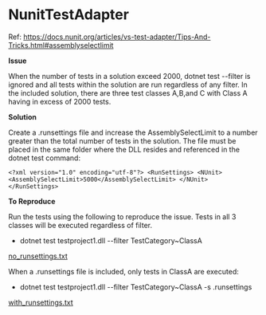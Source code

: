# NunitTestAdapter
Ref: https://docs.nunit.org/articles/vs-test-adapter/Tips-And-Tricks.html#assemblyselectlimit

**Issue**

When the number of tests in a solution exceed 2000, dotnet test --filter is ignored and all tests within the solution are run regardless of any filter. 
In the included solution, there are three test classes A,B,and C with Class A having in excess of 2000 tests.

**Solution**

Create a .runsettings file and increase the AssemblySelectLimit to a number greater than the total number of tests in the solution. 
The file must be placed in the same folder where the DLL resides and referenced in the dotnet test command:

`<?xml version="1.0" encoding="utf-8"?>
<RunSettings>
  <NUnit>
    <AssemblySelectLimit>5000</AssemblySelectLimit>
  </NUnit>
</RunSettings>
`

**To Reproduce**

Run the tests using the following to reproduce the issue. Tests in all 3 classes will be executed regardless of filter.

- dotnet test testproject1.dll --filter TestCategory~ClassA

[no_runsettings.txt](https://github.com/fenjas/NunitTestAdapter/files/10140870/no_runsettings.txt)


When a .runsettings file is included, only tests in ClassA are executed:

- dotnet test testproject1.dll --filter TestCategory~ClassA -s .runsettings

[with_runsettings.txt](https://github.com/fenjas/NunitTestAdapter/files/10140871/with_runsettings.txt)



